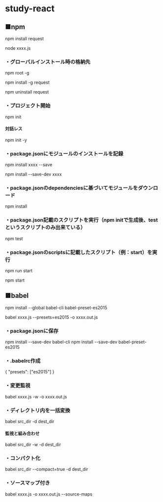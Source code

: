 # study-react

## ■npm

npm install request

node xxxx.js

### ・グローバルインストール時の格納先

npm root -g

npm install -g request

npm uninstall request

### ・プロジェクト開始

npm init

#### 対話レス

npm init -y

### ・package.jsonにモジュールのインストールを記録

npm install xxxx --save

npm install --save-dev xxxx

### ・package.jsonのdependenciesに基づいてモジュールをダウンロード

npm install

### ・package.json記載のスクリプトを実行（npm initで生成後、test というスクリプトのみ出来ている）

npm test

### ・package.jsonのscriptsに記載したスクリプト（例：start）を実行

npm run start

npm start

## ■babel

npm install --global babel-cli babel-preset-es2015

babel xxxx.js --presets=es2015 -o xxxx.out.js

### ・package.jsonに保存

npm install --save-dev babel-cli
npm install --save-dev babel-preset-es2015

### ・.babelrc作成

{ "presets": ["es2015"] }

### ・変更監視

babel xxxx.js -w -o xxxx.out.js

### ・ディレクトリ内を一括変換

babel src_dir -d dest_dir

#### 監視と組み合わせ

babel src_dir -w -d dest_dir

### ・コンパクト化

babel src_dir --compact=true -d dest_dir

### ・ソースマップ付き

babel xxxx.js -o xxxx.out.js --source-maps
